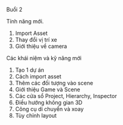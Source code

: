 Buổi 2

Tính năng mới.
1. Import Asset
2. Thay đổi vị trí xe
3. Giới thiệu về camera


Các khái niệm và kỹ năng mới
1. Tạo 1 dự án
2. Cách import asset
3. Thêm các đối tượng vào scene
4. Giới thiệu Game và Scene
5. Các cửa sổ Project, Hierarchy, Inspector
6. Điều hướng không gian 3D
7. Công cụ di chuyển và xoay
8. Tùy chỉnh layout